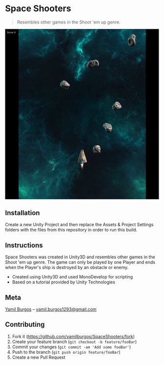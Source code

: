 # Space Shooters
> Resembles other games in the Shoot 'em up genre.

![](demo.png)

## Installation
Create a new Unity Project and then replace the Assets & Project Settings folders with the files from this repository in order to run this build.

## Instructions
Space Shooters was created in Unity3D and resembles other games in the Shoot 'em up genre. The game can only be played by one Player and ends when the Player's ship is destroyed by an obstacle or enemy.

* Created using Unity3D and used MonoDevelop for scripting
* Based on a tutorial provided by Unity Technologies

## Meta
[Yamil Burgos](https://github.com/yamilburgos/) – yamil.burgos1293@gmail.com

## Contributing
1. Fork it (<https://github.com/yamilburgos/SpaceShooters/fork>)
2. Create your feature branch (`git checkout -b feature/fooBar`)
3. Commit your changes (`git commit -am 'Add some fooBar'`)
4. Push to the branch (`git push origin feature/fooBar`)
5. Create a new Pull Request
